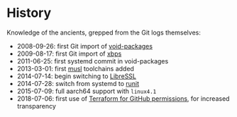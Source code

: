 # History

Knowledge of the ancients, grepped from the Git logs themselves:

- 2008-09-26: first Git import of
   [void-packages](https://github.com/void-linux/void-packages)
- 2009-08-17: first Git import of [xbps](https://github.com/void-linux/xbps)
- 2011-06-25: first systemd commit in void-packages
- 2013-03-01: first [musl](https://www.musl-libc.org/) toolchains added
- 2014-07-14: begin switching to [LibreSSL](https://www.libressl.org/)
- 2014-07-28: switch from systemd to [runit](http://smarden.org/runit/)
- 2015-07-09: full aarch64 support with `linux4.1`
- 2018-07-06: first use of [Terraform for GitHub
   permissions](https://github.com/void-linux/void-infrastructure/tree/master/terraform),
   for increased transparency
